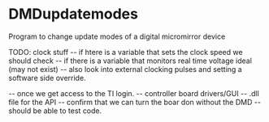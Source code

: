 # DMDupdatemodes
Program to change update modes of a digital micromirror device

TODO:
 clock stuff
 -- if htere is a variable that sets the clock speed we should check
 -- if there is a variable that monitors real time voltage ideal (may not exist)
 -- also look into external clocking pulses and setting a software side override.
 

 -- once we get access to the TI login.
 -- controller board drivers/GUI
 -- .dll file for the API
 -- confirm that we can turn the boar don without the DMD
 -- should be able to test code.
